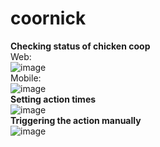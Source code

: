 # coornick
**Checking status of chicken coop**
<br>
Web:
<br>
![image](https://user-images.githubusercontent.com/35654191/225147350-be92186b-bc68-45c0-baea-765f58911173.png)
<br>
Mobile:
<br>
![image](https://user-images.githubusercontent.com/35654191/225148100-416379ce-3154-4d08-a375-f1cf197db13f.png)
<br>
**Setting action times**
<br>
![image](https://user-images.githubusercontent.com/35654191/225147444-2cff5a0b-a34b-40dd-bddd-bb5f3306ac37.png)
<br>
**Triggering the action manually**
<br>
![image](https://user-images.githubusercontent.com/35654191/225147939-afc29f10-8ac7-4b1f-be5e-4c4a62ee97e1.png)

